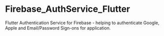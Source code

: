 # Firebase_AuthService_Flutter
Flutter Authentication Service for Firebase - helping to authenticate Google, Apple and Email/Password Sign-ons for application.
